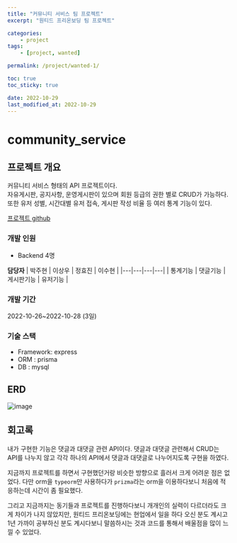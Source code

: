 ```yaml
---
title: "커뮤니티 서비스 팀 프로젝트"
excerpt: "원티드 프리온보딩 팀 프로젝트"

categories:
    - project
tags:
    - [project, wanted]

permalink: /project/wanted-1/

toc: true
toc_sticky: true

date: 2022-10-29
last_modified_at: 2022-10-29
---
```


# community_service

## 프로젝트 개요

커뮤니티 서비스 형태의 API 프로젝트이다.\
자유게시판, 공지사항, 운영게시판이 있으며 회원 등급의 권한 별로 CRUD가 가능하다.\
또한 유저 성별, 시간대별 유저 접속, 게시판 작성 비율 등 여러 통계 기능이 있다.

[프로젝트 github](https://github.com/PreOnboarding-Team-F/community_service)

### 개발 인원
- Backend 4명

**담당자**
| 박주현  | 이상우 | 정효진 | 이수현 |
|---|---|---|---|
| 통계기능 | 댓글기능 | 게시판기능 |  유저기능 |

### 개발 기간
2022-10-26~2022-10-28 (3일)

### 기술 스택
- Framework: express
- ORM : prisma
- DB : mysql

## ERD
![image](https://user-images.githubusercontent.com/55984573/198518910-64d8373e-6a68-4a93-a499-003ce7ab5bff.png)

## 회고록

내가 구현한 기능은 댓글과 대댓글 관련 API이다.
댓글과 대댓글 관련해서 CRUD는 API를 나누지 않고 각각 하나의 API에서 댓글과 대댓글로 나누어지도록 구현을 하였다. 

지금까지 프로젝트를 하면서 구현했던거랑 비슷한 방향으로 흘러서 크게 어려운 점은 없었다. 다만 orm을 `typeorm`만 사용하다가 `prizma`라는 orm을 이용하다보니 처음에 적응하는데 시간이 좀 필요했다.

그리고 지금까지는 동기들과 프로젝트를 진행하다보니 개개인의 실력이 다르더라도 크게 차이가 나지 않았지만, 원티드 프리온보딩에는 현업에서 일을 하다 오신 분도 계시고 1년 가까이 공부하신 분도 계시다보니 말씀하시는 것과 코드를 통해서 배울점을 많이 느낄 수 있었다.

